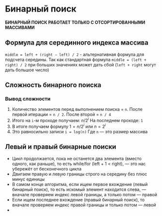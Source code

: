 # Бинарный поиск

**БИНАРНЫЙ ПОИСК РАБОТАЕТ ТОЛЬКО С ОТСОРТИРОВАННЫМИ МАССИВАМИ**

## Формула для серединного индекса массива

`middle = left + (right − left) / 2` - альтернативная формула для подсчета середины. 
Так как стандартная формула `middle = (left + right) / 2` при больших значениях может дать сбой
(`left + right` могут дать большое число)

## Сложность бинарного поиска

### Вывод сложности

1) Количество элементов перед выполнением поиска = `n`.
После первой итерации = `n / 2`.
После второй = `n / 4`
2) Итого на `i`-м проходе получаем: $n / 2^i$
На последнем проходе: `1`
3) В итоге получаем формулу
$1 = n / 2^i$ или $n = 2^i$
4) Это равносильно записи
`i = log(n)`
Где `n` — это размер массива

## Левый и правый бинарные поиски
- Цикл продолжается, пока не останется два
  элемента (вместо одного, как раньше), то
  есть while/for (left + 1 < right), — это нас
  убережёт от бесконечного цикла
- Двигаем правую и левую границы строго
  на середину без плюс минус единицы
- В самом конце алгоритма, если ищем первое
  вхождение (левый бинарный поиск), то есть
  искомый элемент находится слева, — вначале
  проверяем индекс левой границы, а только
  потом — правой
- Если ищем последнее вхождение (правый
  бинарный поиск), то вначале проверяем
  индекс правой границы и только потом —
  левой
- 